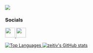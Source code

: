 <a href="https://www.github.com/zeitiv" target="_blank" rel="noreferrer">
  <img src="https://img.shields.io/github/followers/zeitiv?logo=github&style=for-the-badge&color=0891b2&labelColor=1c1917" />
</a>

### Socials

<p align="left">
  <a href="https://www.github.com/zeitiv" target="_blank" rel="noreferrer">
    <picture>
      <source media="(prefers-color-scheme: dark)" srcset="https://raw.githubusercontent.com/danielcranney/readme-generator/main/public/icons/socials/github-dark.svg" />
      <source media="(prefers-color-scheme: light)" srcset="https://raw.githubusercontent.com/danielcranney/readme-generator/main/public/icons/socials/github.svg" />
      <img src="https://raw.githubusercontent.com/danielcranney/readme-generator/main/public/icons/socials/github.svg" width="32" height="32" />
    </picture>
  </a>
  <a href="https://lustlaune.ch/rss" target="_blank" rel="noreferrer">
    <picture>
      <source media="(prefers-color-scheme: dark)" srcset="https://raw.githubusercontent.com/danielcranney/readme-generator/main/public/icons/socials/rss-dark.svg" />
      <source media="(prefers-color-scheme: light)" srcset="https://raw.githubusercontent.com/danielcranney/readme-generator/main/public/icons/socials/rss.svg" />
      <img src="https://raw.githubusercontent.com/danielcranney/readme-generator/main/public/icons/socials/rss.svg" width="32" height="32" />
    </picture>
  </a>
</p>

<a href="https://github.com/zeitiv" align="left">
  <img src="https://github-readme-stats.vercel.app/api/top-langs/?username=zeitiv&langs_count=10&title_color=0891b2&text_color=ffffff&icon_color=0891b2&bg_color=1c1917&hide_border=true&locale=en&custom_title=Top%20%Languages" alt="Top Languages" />
</a>
<a href="http://www.github.com/zeitiv">
  <img src="https://github-readme-stats.vercel.app/api?username=zeitiv&show_icons=true&hide=&count_private=true&title_color=0891b2&text_color=ffffff&icon_color=0891b2&bg_color=1c1917&hide_border=true&show_icons=true" alt="zeitiv's GitHub stats" />
</a>
